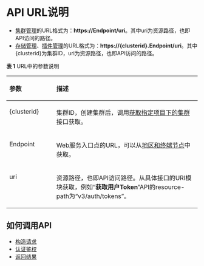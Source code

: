 # API URL说明<a name="cce_02_0363"></a>

-   [集群管理](集群管理.md)的URL格式为：**https://Endpoint/uri**。其中uri为资源路径，也即API访问的路径。
-   [存储管理](存储管理.md)、[插件管理](插件管理.md)的URL格式为：**https://\{clusterid\}.Endpoint/uri**。其中\{clusterid\}为集群ID，uri为资源路径，也即API访问的路径。

**表 1**  URL中的参数说明

<a name="table395741085510"></a>
<table><thead align="left"><tr id="cce_02_0102_row12957510145518"><th class="cellrowborder" valign="top" width="24.529999999999998%" id="mcps1.2.3.1.1"><p id="cce_02_0102_p195751012559"><a name="cce_02_0102_p195751012559"></a><a name="cce_02_0102_p195751012559"></a>参数</p>
</th>
<th class="cellrowborder" valign="top" width="75.47%" id="mcps1.2.3.1.2"><p id="cce_02_0102_p5957810135511"><a name="cce_02_0102_p5957810135511"></a><a name="cce_02_0102_p5957810135511"></a>描述</p>
</th>
</tr>
</thead>
<tbody><tr id="cce_02_0102_row12957210115515"><td class="cellrowborder" valign="top" width="24.529999999999998%" headers="mcps1.2.3.1.1 "><p id="cce_02_0102_p20957181010553"><a name="cce_02_0102_p20957181010553"></a><a name="cce_02_0102_p20957181010553"></a>{clusterid}</p>
</td>
<td class="cellrowborder" valign="top" width="75.47%" headers="mcps1.2.3.1.2 "><p id="cce_02_0102_p19571410195516"><a name="cce_02_0102_p19571410195516"></a><a name="cce_02_0102_p19571410195516"></a>集群ID，创建集群后，调用<a href="获取指定项目下的集群.md">获取指定项目下的集群</a>接口获取。</p>
</td>
</tr>
<tr id="cce_02_0102_row195716107550"><td class="cellrowborder" valign="top" width="24.529999999999998%" headers="mcps1.2.3.1.1 "><p id="cce_02_0102_p119571610115515"><a name="cce_02_0102_p119571610115515"></a><a name="cce_02_0102_p119571610115515"></a>Endpoint</p>
</td>
<td class="cellrowborder" valign="top" width="75.47%" headers="mcps1.2.3.1.2 "><p id="cce_02_0102_p4957181017553"><a name="cce_02_0102_p4957181017553"></a><a name="cce_02_0102_p4957181017553"></a>Web服务入口点的URL，可以从<a href="https://developer.huaweicloud.com/endpoint?cce" target="_blank" rel="noopener noreferrer">地区和终端节点</a>中获取。</p>
</td>
</tr>
<tr id="cce_02_0102_row0957191065512"><td class="cellrowborder" valign="top" width="24.529999999999998%" headers="mcps1.2.3.1.1 "><p id="cce_02_0102_p179581410115511"><a name="cce_02_0102_p179581410115511"></a><a name="cce_02_0102_p179581410115511"></a>uri</p>
</td>
<td class="cellrowborder" valign="top" width="75.47%" headers="mcps1.2.3.1.2 "><p id="cce_02_0102_p149587102555"><a name="cce_02_0102_p149587102555"></a><a name="cce_02_0102_p149587102555"></a>资源路径，也即API访问路径。从具体接口的URI模块获取，例如“<strong id="cce_02_0102_b19958151018554"><a name="cce_02_0102_b19958151018554"></a><a name="cce_02_0102_b19958151018554"></a>获取用户Token</strong>”API的resource-path为“v3/auth/tokens”。</p>
</td>
</tr>
</tbody>
</table>

## 如何调用API<a name="section28643518411"></a>

-   [构造请求](构造请求.md)
-   [认证鉴权](认证鉴权.md)
-   [返回结果](返回结果.md)

